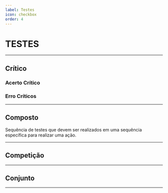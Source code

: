 ```yaml
---
label: Testes
icon: checkbox
order: 4
---
```


# TESTES

---

## Crítico

### Acerto Crítico

### Erro Críticos

---

## Composto

Sequência de testes que devem ser realizados em uma sequência específica para realizar uma ação.

---

## Competição

---

## Conjunto

---
